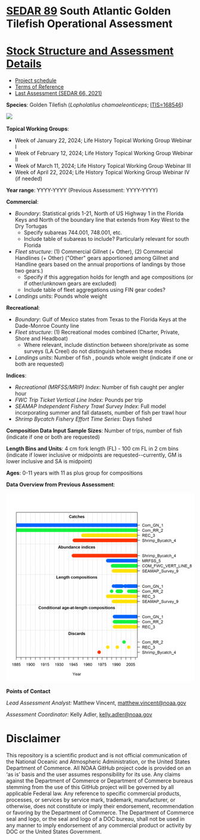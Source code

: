 
# [SEDAR 89](https://sedarweb.org/assessments/sedar-89-south-atlantic-tilefish/?customize_changeset_uuid=dac65e6f-d48f-41f0-8125-a7ae0e1325cb) South Atlantic Golden Tilefish Operational Assessment 

# [Stock Structure and Assessment Details](https://github.com/KellyAdler-NOAA/SEFSC-SEDAR-SA-89OA-TIL-2022/edit/main/docs/index.md) 

+ [Project schedule](https://sedarweb.org/documents/sedar-tilefish-schedule-3-23-23-pdf/?customize_changeset_uuid=dac65e6f-d48f-41f0-8125-a7ae0e1325cb)
+ [Terms of Reference](https://sedarweb.org/documents/final_sedar89_tilefish_tors3-23-23-pdf/?customize_changeset_uuid=dac65e6f-d48f-41f0-8125-a7ae0e1325cb)
+ [Last Assessment (SEDAR 66, 2021)](https://sedarweb.org/assessments/sedar-66/?customize_changeset_uuid=dac65e6f-d48f-41f0-8125-a7ae0e1325cb)

**Species**:
Golden Tilefish (*Lopholatilus chamaeleonticeps*; [ITIS=168546](https://www.itis.gov/servlet/SingleRpt/SingleRpt?search_topic=TSN&search_value=168546#null))

![](https://user-images.githubusercontent.com/112568926/231169727-ae49a36e-0db3-4a2d-b72b-718973a18e5d.png)

**Topical Working Groups**:
  + Week of January 22, 2024; Life History Topical Working Group Webinar I
  + Week of February 12, 2024; Life History Topical Working Group Webinar II
  + Week of March 11, 2024; Life History Topical Working Group Webinar III
  + Week of April 22, 2024; Life History Topical Working Group Webinar IV (if needed) 

**Year range**: YYYY-YYYY (Previous Assessment: YYYY-YYYY)

**Commercial**:  
  + *Boundary*: Statistical grids 1-21, North of US Highway 1 in the Florida Keys and North of the boundary line that extends from Key West to the Dry Tortugas
      + Specify subareas 744.001, 748.001, etc.
      + Include table of subareas to include? Particularly relevant for south Florida
  + *Fleet structure*: (1) Commercial Gillnet (+ Other), (2) Commercial Handlines (+ Other)
  ("Other" gears apportioned among Gillnet and Handline gears based on the annual proportions of landings by those two gears.)
      + Specify if this aggregation holds for length and age compositions (or if other/unknown gears are excluded)
      + Include table of fleet aggregations using FIN gear codes?
  + *Landings units*: Pounds whole weight

**Recreational**:  
  + *Boundary*: Gulf of Mexico states from Texas to the Florida Keys at the Dade-Monroe County line
  + *Fleet structure*: (1) Recreational modes combined (Charter, Private, Shore and Headboat)  
      + Where relevant, include distinction between shore/private as some surveys (LA Creel) do not distinguish between these modes  
  + *Landings units*: Number of fish , pounds whole weight (indicate if one or both are requested)

**Indices**:  
  + *Recreational (MRFSS/MRIP) Index*: Number of fish caught per angler hour
  + *FWC Trip Ticket Vertical Line Index*: Pounds per trip    
  + *SEAMAP Independent Fishery Trawl Survey Index*: Full model incorporating summer and fall datasets, number of fish per trawl hour
  + *Shrimp Bycatch Fishery Effort Time Series*: Days fished

**Composition Data Input Sample Sizes**: Number of trips, number of fish (indicate if one or both are requested)

**Length Bins and Units**: 4 cm fork length (FL) - 100 cm FL in 2 cm bins (indicate if lower inclusive or midpoints are requested--currently, GM is lower inclusive and SA is midpoint)

**Ages**: 0-11 years with 11 as plus group for compositions

**Data Overview from Previous Assessment**:

![](data_plot.png)


**Points of Contact**

*Lead Assessment Analyst:* Matthew Vincent, matthew.vincent@noaa.gov

*Assessment Coordinator:* Kelly Adler, kelly.adler@noaa.gov 

# Disclaimer

This repository is a scientific product and is not official communication of the National Oceanic and Atmospheric Administration, or the United States Department of Commerce. All NOAA GitHub project code is provided on an ‘as is’ basis and the user assumes responsibility for its use. Any claims against the Department of Commerce or Department of Commerce bureaus stemming from the use of this GitHub project will be governed by all applicable Federal law. Any reference to specific commercial products, processes, or services by service mark, trademark, manufacturer, or otherwise, does not constitute or imply their endorsement, recommendation or favoring by the Department of Commerce. The Department of Commerce seal and logo, or the seal and logo of a DOC bureau, shall not be used in any manner to imply endorsement of any commercial product or activity by DOC or the United States Government.
